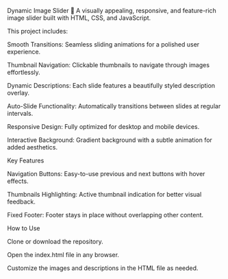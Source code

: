 Dynamic Image Slider 🌟
A visually appealing, responsive, and feature-rich image slider built with HTML, CSS, and JavaScript.

This project includes:

Smooth Transitions: Seamless sliding animations for a polished user experience.

Thumbnail Navigation: Clickable thumbnails to navigate through images effortlessly.

Dynamic Descriptions: Each slide features a beautifully styled description overlay.

Auto-Slide Functionality: Automatically transitions between slides at regular intervals.

Responsive Design: Fully optimized for desktop and mobile devices.

Interactive Background: Gradient background with a subtle animation for added aesthetics.

Key Features

Navigation Buttons: Easy-to-use previous and next buttons with hover effects.

Thumbnails Highlighting: Active thumbnail indication for better visual feedback.

Fixed Footer: Footer stays in place without overlapping other content.


How to Use

Clone or download the repository.

Open the index.html file in any browser.

Customize the images and descriptions in the HTML file as needed.
